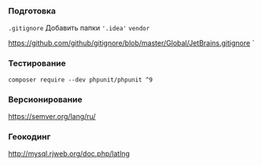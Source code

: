 ### Подготовка ###

`.gitignore`
Добавить папки
`'.idea'`
`vendor`

https://github.com/github/gitignore/blob/master/Global/JetBrains.gitignore
`
### Тестирование ###
`composer require --dev phpunit/phpunit ^9`
### Версионирование ###
https://semver.org/lang/ru/
### Геокодинг ###
http://mysql.rjweb.org/doc.php/latlng
